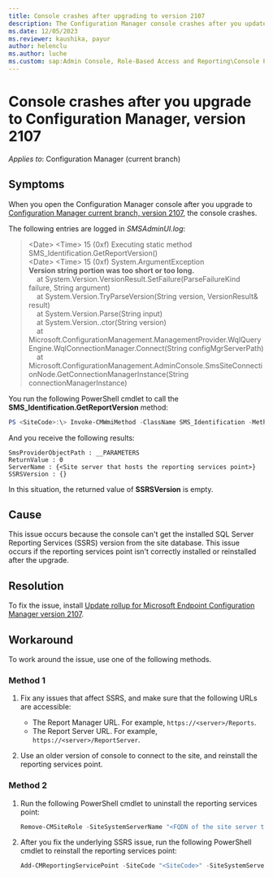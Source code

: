 ```yaml
---
title: Console crashes after upgrading to version 2107
description: The Configuration Manager console crashes after you update to Configuration Manager current branch, version 2107.
ms.date: 12/05/2023
ms.reviewer: kaushika, payur
author: helenclu
ms.author: luche
ms.custom: sap:Admin Console, Role-Based Access and Reporting\Console Performance
---
```

# Console crashes after you upgrade to Configuration Manager, version 2107

*Applies to*: Configuration Manager (current branch)

## Symptoms

When you open the Configuration Manager console after you upgrade to [Configuration Manager current branch, version 2107](/mem/configmgr/core/plan-design/changes/whats-new-in-version-2107), the console crashes.

The following entries are logged in *SMSAdminUI.log*:

> \<Date\> \<Time\>    15 (0xf)    Executing static method SMS_Identification.GetReportVersion()  
> \<Date\> \<Time\>    15 (0xf)    System.ArgumentException  
> **Version string portion was too short or too long.**  
> &nbsp;&nbsp;&nbsp; at System.Version.VersionResult.SetFailure(ParseFailureKind failure, String argument)  
> &nbsp;&nbsp;&nbsp; at System.Version.TryParseVersion(String version, VersionResult& result)  
> &nbsp;&nbsp;&nbsp; at System.Version.Parse(String input)  
> &nbsp;&nbsp;&nbsp; at System.Version..ctor(String version)  
> &nbsp;&nbsp;&nbsp; at Microsoft.ConfigurationManagement.ManagementProvider.WqlQueryEngine.WqlConnectionManager.Connect(String configMgrServerPath)  
> &nbsp;&nbsp;&nbsp; at Microsoft.ConfigurationManagement.AdminConsole.SmsSiteConnectionNode.GetConnectionManagerInstance(String connectionManagerInstance)

You run the following PowerShell cmdlet to call the **SMS_Identification.GetReportVersion** method:

```powershell
PS <SiteCode>:\> Invoke-CMWmiMethod -ClassName SMS_Identification -MethodName GetReportVersion -parameter @{ Sitecode = '<SiteCode>' }
```

And you receive the following results:

```output
SmsProviderObjectPath : __PARAMETERS
ReturnValue : 0
ServerName : {<Site server that hosts the reporting services point>}
SSRSVersion : {}
```

In this situation, the returned value of **SSRSVersion** is empty.

## Cause

This issue occurs because the console can't get the installed SQL Server Reporting Services (SSRS) version from the site database. This issue occurs if the reporting services point isn't correctly installed or reinstalled after the upgrade.

## Resolution

To fix the issue, install [Update rollup for Microsoft Endpoint Configuration Manager version 2107](/mem/configmgr/hotfix/2107/11121541).

## Workaround

To work around the issue, use one of the following methods.

### Method 1

1. Fix any issues that affect SSRS, and make sure that the following URLs are accessible:

   - The Report Manager URL. For example, `https://<server>/Reports`.
   - The Report Server URL. For example, `https://<server>/ReportServer`.
1. Use an older version of console to connect to the site, and reinstall the reporting services point.

### Method 2

1. Run the following PowerShell cmdlet to uninstall the reporting services point:

   ```powershell
   Remove-CMSiteRole -SiteSystemServerName "<FQDN of the site server that hosts the reporting services point>" -RoleName "SMS SRS Reporting Point"
   ```

1. After you fix the underlying SSRS issue, run the following PowerShell cmdlet to reinstall the reporting services point:

   ```powershell
   Add-CMReportingServicePoint -SiteCode "<SiteCode>" -SiteSystemServerName "<FQDN of the site server that hosts the reporting services point>" -UserName <Domain\ReportingUser>
   ```
